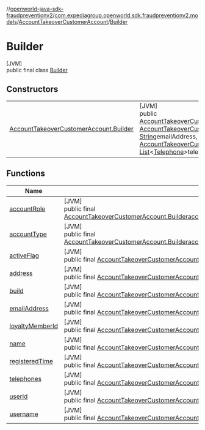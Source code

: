 //[openworld-java-sdk-fraudpreventionv2](../../../../index.md)/[com.expediagroup.openworld.sdk.fraudpreventionv2.models](../../index.md)/[AccountTakeoverCustomerAccount](../index.md)/[Builder](index.md)

# Builder

[JVM]\
public final class [Builder](index.md)

## Constructors

| | |
|---|---|
| [AccountTakeoverCustomerAccount.Builder](-account-takeover-customer-account.-builder.md) | [JVM]<br>public [AccountTakeoverCustomerAccount.Builder](index.md)[AccountTakeoverCustomerAccount.Builder](-account-takeover-customer-account.-builder.md)([String](https://docs.oracle.com/javase/8/docs/api/java/lang/String.html)userId, [AccountTakeoverCustomerAccount.AccountType](../-account-type/index.md)accountType, [String](https://docs.oracle.com/javase/8/docs/api/java/lang/String.html)username, [String](https://docs.oracle.com/javase/8/docs/api/java/lang/String.html)emailAddress, [OffsetDateTime](https://docs.oracle.com/javase/8/docs/api/java/time/OffsetDateTime.html)registeredTime, [Boolean](https://docs.oracle.com/javase/8/docs/api/java/lang/Boolean.html)activeFlag, [AccountTakeoverCustomerAccount.AccountRole](../-account-role/index.md)accountRole, [AccountTakeoverName](../../-account-takeover-name/index.md)name, [List](https://docs.oracle.com/javase/8/docs/api/java/util/List.html)&lt;[Telephone](../../-telephone/index.md)&gt;telephones, [CustomerAccountAddress](../../-customer-account-address/index.md)address, [String](https://docs.oracle.com/javase/8/docs/api/java/lang/String.html)loyaltyMemberId) |

## Functions

| Name | Summary |
|---|---|
| [accountRole](account-role.md) | [JVM]<br>public final [AccountTakeoverCustomerAccount.Builder](index.md)[accountRole](account-role.md)([AccountTakeoverCustomerAccount.AccountRole](../-account-role/index.md)accountRole) |
| [accountType](account-type.md) | [JVM]<br>public final [AccountTakeoverCustomerAccount.Builder](index.md)[accountType](account-type.md)([AccountTakeoverCustomerAccount.AccountType](../-account-type/index.md)accountType) |
| [activeFlag](active-flag.md) | [JVM]<br>public final [AccountTakeoverCustomerAccount.Builder](index.md)[activeFlag](active-flag.md)([Boolean](https://docs.oracle.com/javase/8/docs/api/java/lang/Boolean.html)activeFlag) |
| [address](address.md) | [JVM]<br>public final [AccountTakeoverCustomerAccount.Builder](index.md)[address](address.md)([CustomerAccountAddress](../../-customer-account-address/index.md)address) |
| [build](build.md) | [JVM]<br>public final [AccountTakeoverCustomerAccount](../index.md)[build](build.md)() |
| [emailAddress](email-address.md) | [JVM]<br>public final [AccountTakeoverCustomerAccount.Builder](index.md)[emailAddress](email-address.md)([String](https://docs.oracle.com/javase/8/docs/api/java/lang/String.html)emailAddress) |
| [loyaltyMemberId](loyalty-member-id.md) | [JVM]<br>public final [AccountTakeoverCustomerAccount.Builder](index.md)[loyaltyMemberId](loyalty-member-id.md)([String](https://docs.oracle.com/javase/8/docs/api/java/lang/String.html)loyaltyMemberId) |
| [name](name.md) | [JVM]<br>public final [AccountTakeoverCustomerAccount.Builder](index.md)[name](name.md)([AccountTakeoverName](../../-account-takeover-name/index.md)name) |
| [registeredTime](registered-time.md) | [JVM]<br>public final [AccountTakeoverCustomerAccount.Builder](index.md)[registeredTime](registered-time.md)([OffsetDateTime](https://docs.oracle.com/javase/8/docs/api/java/time/OffsetDateTime.html)registeredTime) |
| [telephones](telephones.md) | [JVM]<br>public final [AccountTakeoverCustomerAccount.Builder](index.md)[telephones](telephones.md)([List](https://docs.oracle.com/javase/8/docs/api/java/util/List.html)&lt;[Telephone](../../-telephone/index.md)&gt;telephones) |
| [userId](user-id.md) | [JVM]<br>public final [AccountTakeoverCustomerAccount.Builder](index.md)[userId](user-id.md)([String](https://docs.oracle.com/javase/8/docs/api/java/lang/String.html)userId) |
| [username](username.md) | [JVM]<br>public final [AccountTakeoverCustomerAccount.Builder](index.md)[username](username.md)([String](https://docs.oracle.com/javase/8/docs/api/java/lang/String.html)username) |
